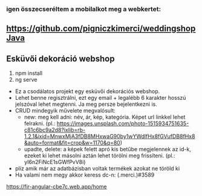 ### igen összecseréltem a mobilalkot meg a webkertet:
## https://github.com/pigniczkimerci/weddingshopJava


## Esküvői dekoráció webshop

1. npm install
2. ng serve

- Ez a csodálatos projekt egy esküvői dekorációs webshop. 
- Lehet benne regisztrálni, ezt egy email + legalébb 6 karakter hosszú jelszóval lehet megtenni. Ja meg persze bejelentkezni is.
- CRUD mindegyik művelete megvalósult:
    - new: meg kell adni: név, ár, kép, kategória. Képet url linkkel lehet felrakni. (pl.: https://images.unsplash.com/photo-1515934751635-c81c6bc9a2d8?ixlib=rb-1.2.1&ixid=MnwxMjA3fDB8MHxwaG90by1wYWdlfHx8fGVufDB8fHx8&auto=format&fit=crop&w=1170&q=80)
    - upadte, delete: a képek felett apró kis betűbe megjelennek az id-k, ezeket ki lehet másolni aztán lehet törölni meg frissíteni. (pl.: yI6n2FiNcE1sGWfPvV8i)
- plíz amik már az adatbázisban voltak termékek azokat ne töröld ki
- Ha valami nem megy akkor keress dc-n: (.merci.)#3589

https://fir-angular-cbe7c.web.app/home

